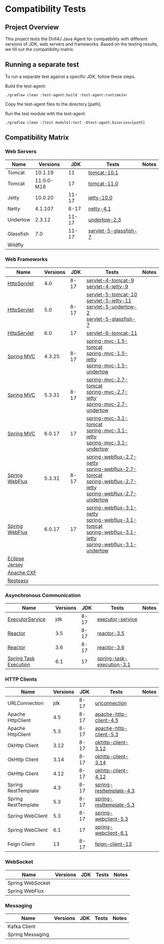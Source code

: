 # Compatibility Tests

## Project Overview

This project tests the Drill4J Java Agent for compatibility with different versions of JDK, web servers and frameworks.
Based on the testing results, we fill out the compatibility matrix.

## Running a separate test
To run a separate test against a specific JDK, follow these steps.

Build the test-agent:
```
./gradlew clean :test-agent:build :test-agent:runtimeJar
```

Copy the test-agent files to the directory [path].

Run the test module with the test-agent:
```
./gradlew clean :[test module]:test -Dtest-agent.binaries=[path]
```


## Compatibility Matrix

### Web Servers

| Name      | Versions   | JDK   | Tests                                            | Notes |
|-----------|------------|-------|--------------------------------------------------|-------|
| Tomcat    | 10.1.19    | 11    | [tomcat-10.1](./tests/web-servers/tomcat-10.1)   |       |
| Tomcat    | 11.0.0-M18 | 17    | [tomcat-11.0](./tests/web-servers/tomcat-11.0)                     |       |
| Jetty     | 10.0.20    | 11-17 | [jetty-10.0](./tests/web-servers/jetty-10.0)                       |       |
| Netty     | 4.1.107    | 8-17  | [netty-4.1](./tests/web-servers/netty-4.1)                         |       |
| Undertow  | 2.3.12     | 11-17 | [undertow-2.3](./tests/web-servers/undertow-2.3)                   |       |
| Glassfish | 7.0        | 11-17 | [servlet-5-glassfish-7](./tests/web-servers/servlet-5-glassfish-7) |       |
| Wildfly   |            |       |                                                  |       |

### Web Frameworks

| Name                                                                                 | Versions | JDK  | Tests                                                                                                                                                                                                                                                                                                                               | Notes |
|--------------------------------------------------------------------------------------|----------|------|-------------------------------------------------------------------------------------------------------------------------------------------------------------------------------------------------------------------------------------------------------------------------------------------------------------------------------------|-------|
| [HttpServlet](https://jakarta.ee/specifications/servlet/)                            | 4.0      | 8-17 | [servlet-4-tomcat-9](./tests/web-frameworks/servlet-4-tomcat-9)<br/>[servlet-4-jetty-9](./tests/web-frameworks/servlet-4-jetty-9)                                                                                                                                                                                                   |       |
| [HttpServlet](https://jakarta.ee/specifications/servlet/)                            | 5.0      | 8-17 | [servlet-5-tomcat-10](./tests/web-frameworks/servlet-5-tomcat-10)<br/>[servlet-5-jetty-11](./tests/web-frameworks/servlet-5-jetty-11)<br/>[servlet-5-undertow-2](./tests/web-frameworks/servlet-5-undertow-2)<br/>[servlet-5-glassfish-7](./tests/web-frameworks/servlet-5-glassfish-7)                                             |       |
| [HttpServlet](https://jakarta.ee/specifications/servlet/)                            | 6.0      | 17   | [servlet-6-tomcat-11](./tests/web-frameworks/servlet-6-tomcat-11)                                                                                                                                                                                                                                                                   |       |
| [Spring MVC](https://docs.spring.io/spring-framework/reference/web/webmvc.html)      | 4.3.25   | 8-17 | [spring-mvc-1.5-tomcat](./tests/web-frameworks/spring-mvc-1.5-tomcat)<br/>[spring-mvc-1.5-jetty](./tests/web-frameworks/spring-mvc-1.5-jetty)<br/>[spring-mvc-1.5-undertow](./tests/web-frameworks/spring-mvc-1.5-undertow)                                                                                                         |       |
| [Spring MVC](https://docs.spring.io/spring-framework/reference/web/webmvc.html)      | 5.3.31   | 8-17 | [spring-mvc-2.7-tomcat](./tests/web-frameworks/spring-mvc-2.7-tomcat)<br/>[spring-mvc-2.7-jetty](./tests/web-frameworks/spring-mvc-2.7-jetty)<br/>[spring-mvc-2.7-undertow](./tests/web-frameworks/spring-mvc-2.7-undertow)                                                                                                         |       |
| [Spring MVC](https://docs.spring.io/spring-framework/reference/web/webmvc.html)      | 6.0.17   | 17   | [spring-mvc-3.1-tomcat](./tests/web-frameworks/spring-mvc-3.1-tomcat)<br/>[spring-mvc-3.1-jetty](./tests/web-frameworks/spring-mvc-3.1-jetty)<br/>[spring-mvc-3.1-undertow](./tests/web-frameworks/spring-mvc-3.1-undertow)                                                                                                         |       |
| [Spring WebFlux](https://docs.spring.io/spring-framework/reference/web/webflux.html) | 5.3.31   | 8-17 | [spring-webflux-2.7-netty](./tests/web-frameworks/spring-webflux-2.7-netty)<br/>[spring-webflux-2.7-tomcat](./tests/web-frameworks/spring-webflux-2.7-tomcat)<br/>[spring-webflux-2.7-jetty](./tests/web-frameworks/spring-webflux-2.7-jetty)<br/>[spring-webflux-2.7-undertow](./tests/web-frameworks/spring-webflux-2.7-undertow) |       |
| [Spring WebFlux](https://docs.spring.io/spring-framework/reference/web/webflux.html) | 6.0.17   | 17   | [spring-webflux-3.1-netty](./tests/web-frameworks/spring-webflux-3.1-netty)<br/>[spring-webflux-3.1-tomcat](./tests/web-frameworks/spring-webflux-3.1-tomcat)<br/>[spring-webflux-3.1-jetty](./tests/web-frameworks/spring-webflux-3.1-jetty)<br/>[spring-webflux-3.1-undertow](./tests/web-frameworks/spring-webflux-3.1-undertow) |       |   
| [Eclipse Jersey](https://eclipse-ee4j.github.io/jersey/)                             |          |      |                                                                                                                                                                                                                                                                                                                                     |       |
| [Apache CXF](https://cxf.apache.org/)                                                |          |      |                                                                                                                                                                                                                                                                                                                                     |       |
| [Resteasy](https://resteasy.dev/)                                                    |          |      |                                                                                                                                                                                                                                                                                                                                     |       |

### Asynchronous Communication

| Name                                                                                                     | Versions | JDK  | Tests                                              | Notes |
|----------------------------------------------------------------------------------------------------------|----------|------|----------------------------------------------------|-------|
| [ExecutorService](https://docs.oracle.com/javase/8/docs/api/java/util/concurrent/ExecutorService.html)   | jdk      | 8-17 | [executor-service](./tests/async/executor-service) |       |
| [Reactor](https://projectreactor.io/)                                                                    | 3.5      | 8-17 | [reactor-3.5](./tests/async/reactor-3.5)           |       |
| [Reactor](https://projectreactor.io/)                                                                    | 3.6      | 8-17 | [reactor-3.6](./tests/async/reactor-3.6)           |       |
| [Spring Task Execution](https://docs.spring.io/spring-framework/reference/integration/scheduling.html)   | 6.1      | 17   | [spring-task-execution-3.1](./tests/async/spring-task-execution-3.1)   |      |

### HTTP Clients

| Name                | Versions | JDK  | Tests                                                                   | Notes |
|---------------------|----------|------|-------------------------------------------------------------------------|-------|
| URLConnection       | jdk      | 8-17 | [urlconnection](./tests/http-clients/urlconnection)                     |       |
| Apache HttpClient   | 4.5      | 8-17 | [apache-http-client-4.5](./tests/http-clients/apache-http-client-4.5)   |       |
| Apache HttpClient   | 5.3      | 8-17 | [apache-http-client-5.3](./tests/http-clients/apache-http-client-5.3)   |       |
| OkHttp Client       | 3.12     | 8-17 | [okhttp-client-3.12](./tests/http-clients/okhttp-client-3.12)           |       |
| OkHttp Client       | 3.14     | 8-17 | [okhttp-client-3.14](./tests/http-clients/okhttp-client-3.14)           |       |
| OkHttp Client       | 4.12     | 8-17 | [okhttp-client-4.12](./tests/http-clients/okhttp-client-4.12)           |       |
| Spring RestTemplate | 4.3      | 8-17 | [spring-resttemplate-4.3](./tests/http-clients/spring-resttemplate-4.3) |       |
| Spring RestTemplate | 5.3      | 8-17 | [spring-resttemplate-5.3](./tests/http-clients/spring-resttemplate-5.3) |       |
| Spring WebClient    | 5.3      | 8-17 | [spring-webclient-5.3](./tests/http-clients/spring-webclient-5.3)       |       |
| Spring WebClient    | 6.1      | 17   | [spring-webclient-6.1](./tests/http-clients/spring-webclient-6.1)       |       |
| Feign Client        | 13       | 8-17 | [feign-client-13](./tests/http-clients/feign-client-13)                 |       |

### WebSocket

| Name             | Versions | JDK | Tests | Notes |
|------------------|----------|-----|-------|-------|
| Spring WebSocket |          |     |       |       |
| Spring WebFlux   |          |     |       |       |

### Messaging

| Name             | Versions | JDK | Tests | Notes |
|------------------|----------|-----|-------|-------|
| Kafka Client     |          |     |       |       |
| Spring Messaging |          |     |       |       |
